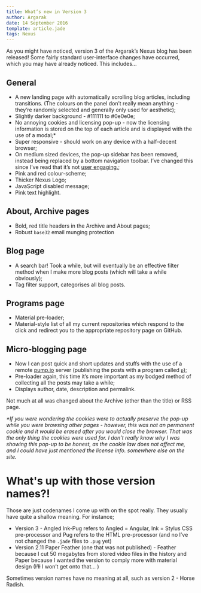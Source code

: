 ```yaml
---
title: What’s new in Version 3
author: Argarak
date: 14 September 2016
template: article.jade
tags: Nexus
---
```


As you might have noticed, version 3 of the Argarak’s Nexus blog has been released! Some fairly standard user-interface changes have occurred, which you may have already noticed. This includes...

## General

* A new landing page with automatically scrolling blog articles, including transitions. (The colours on the panel don’t really mean anything - they’re randomly selected and generally only used for aesthetic);
* Slightly darker background - #111111 to #0e0e0e;
* No annoying cookies and licensing pop-up - now the licensing information is stored on the top of each article and is displayed with the use of a modal;*
* Super responsive - should work on any device with a half-decent browser;
* On medium sized devices, the pop-up sidebar has been removed, instead being replaced by a bottom navigation toolbar. I’ve changed this since I’ve read that it’s not [user engaging.](http://thenextweb.com/dd/2014/04/08/ux-designers-side-drawer-navigation-costing-half-user-engagement/);
* Pink and red colour-scheme;
* Thicker Nexus Logo;
* JavaScript disabled message;
* Pink text highlight.

## About, Archive pages

* Bold, red title headers in the Archive and About pages;
* Robust `base32` email munging protection

## Blog page

* A search bar! Took a while, but will eventually be an effective filter method when I make more blog posts (which will take a while obviously);
* Tag filter support, categorises all blog posts.

## Programs page

* Material pre-loader;
* Material-style list of all my current repositories which respond to the click and redirect you to the appropriate repository page on GitHub.

## Micro-blogging page

* Now I can post quick and short updates and stuffs with the use of a remote [pump.io](https://pumpyourself.com/) server (publishing the posts with a program called [`p`](https://github.com/xray7224/p)); 
* Pre-loader again, this time it’s more important as my bodged method of collecting all the posts may take a while;
* Displays author, date, description and permalink.

Not much at all was changed about the Archive (other than the title) or RSS page.

*\*If you were wondering the cookies were to actually preserve the pop-up while you were browsing other pages - however, this was not an permanent cookie and it would be erased after you would close the browser. That was the only thing the cookies were used for. I don’t really know why I was showing this pop-up to be honest, as the cookie law does not affect me, and I could have just mentioned the license info. somewhere else on the site.*

# What's up with those version names?!

Those are just codenames I come up with on the spot really. They usually have quite a shallow meaning. For instance;

* Version 3 - Angled Ink-Pug refers to Angled = Angular, Ink = Stylus CSS pre-processor and Pug refers to the HTML pre-processor (and no I’ve not changed the `.jade` files to `.pug` yet)
* Version 2.11 Paper Feather (one that was not published) - Feather because I cut 50 megabytes from stored video files in the history and Paper because I wanted the version to comply more with material design (~~I’ll~~ <a ui-sref="blog({ name: '', title: ''})">I won’t get onto that...</a>
 )
    
Sometimes version names have no meaning at all, such as version 2 - Horse Radish. 
